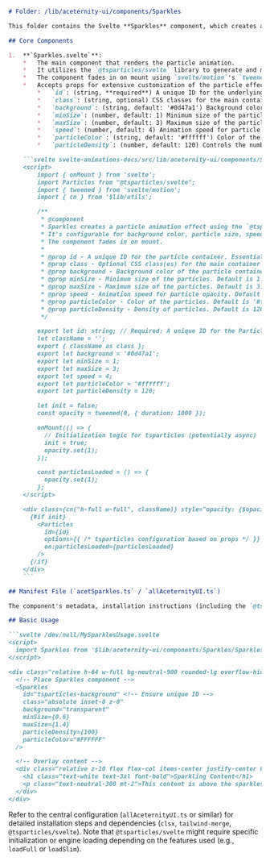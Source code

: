 ```markdown
# Folder: /lib/aceternity-ui/components/Sparkles

This folder contains the Svelte **Sparkles** component, which creates an animated particle effect, often used for background decoration or visual emphasis.

## Core Components

1.  **`Sparkles.svelte`**:
    *   The main component that renders the particle animation.
    *   It utilizes the `@tsparticles/svelte` library to generate and manage the particles.
    *   The component fades in on mount using `svelte/motion`'s `tweened` store.
    *   Accepts props for extensive customization of the particle effect:
        *   `id`: (string, **required**) A unique ID for the underlying `Particles` component instance. Crucial if using multiple Sparkles components on the same page.
        *   `class`: (string, optional) CSS classes for the main container div.
        *   `background`: (string, default: '#0d47a1') Background color of the particle container.
        *   `minSize`: (number, default: 1) Minimum size of the particles.
        *   `maxSize`: (number, default: 3) Maximum size of the particles.
        *   `speed`: (number, default: 4) Animation speed for particle opacity changes.
        *   `particleColor`: (string, default: '#ffffff') Color of the particles.
        *   `particleDensity`: (number, default: 120) Controls the number of particles relative to the container size.

    ```svelte svelte-animations-docs/src/lib/aceternity-ui/components/Sparkles/Sparkles.svelte
    <script>
        import { onMount } from 'svelte';
        import Particles from "@tsparticles/svelte";
        import { tweened } from 'svelte/motion';
        import { cn } from '$lib/utils';

        /**
         * @component
         * Sparkles creates a particle animation effect using the `@tsparticles/svelte` library.
         * It's configurable for background color, particle size, speed, color, and density.
         * The component fades in on mount.
         *
         * @prop id - A unique ID for the particle container. Essential if using multiple instances on one page.
         * @prop class - Optional CSS class(es) for the main container div.
         * @prop background - Background color of the particle container. Default is '#0d47a1'.
         * @prop minSize - Minimum size of the particles. Default is 1.
         * @prop maxSize - Maximum size of the particles. Default is 3.
         * @prop speed - Animation speed for particle opacity. Default is 4.
         * @prop particleColor - Color of the particles. Default is '#ffffff'.
         * @prop particleDensity - Density of particles. Default is 120.
         */

        export let id: string; // Required: A unique ID for the Particles component instance
        let className = '';
        export { className as class };
        export let background = '#0d47a1';
        export let minSize = 1;
        export let maxSize = 3;
        export let speed = 4;
        export let particleColor = '#ffffff';
        export let particleDensity = 120;

        let init = false;
        const opacity = tweened(0, { duration: 1000 });

        onMount(() => {
          // Initialization logic for tsparticles (potentially async)
          init = true;
          opacity.set(1);
        });

        const particlesLoaded = () => {
          opacity.set(1);
        };
    </script>

    <div class={cn("h-full w-full", className)} style="opacity: {$opacity};">
      {#if init}
        <Particles
          id={id}
          options={{ /* tsparticles configuration based on props */ }}
          on:particlesLoaded={particlesLoaded}
        />
      {/if}
    </div>
    ```

## Manifest File (`acetSparkles.ts` / `allAceternityUI.ts`)

The component's metadata, installation instructions (including the `@tsparticles/svelte` dependency), and example configurations for the documentation site are defined centrally, likely within `svelte-animations-docs/src/lib/aceternity-ui/components/allAceternityUI.ts` under an `id: "sparkles"` entry (or a similar ID).

## Basic Usage

```svelte /dev/null/MySparklesUsage.svelte
<script>
  import Sparkles from '$lib/aceternity-ui/components/Sparkles/Sparkles.svelte';
</script>

<div class="relative h-64 w-full bg-neutral-900 rounded-lg overflow-hidden">
  <!-- Place Sparkles component -->
  <Sparkles
    id="tsparticles-background" <!-- Ensure unique ID -->
    class="absolute inset-0 z-0"
    background="transparent"
    minSize={0.6}
    maxSize={1.4}
    particleDensity={100}
    particleColor="#FFFFFF"
  />

  <!-- Overlay content -->
  <div class="relative z-10 flex flex-col items-center justify-center h-full">
    <h1 class="text-white text-3xl font-bold">Sparkling Content</h1>
    <p class="text-neutral-300 mt-2">This content is above the sparkles.</p>
  </div>
</div>
```

Refer to the central configuration (`allAceternityUI.ts` or similar) for detailed installation steps and dependencies (`clsx`, `tailwind-merge`, `@tsparticles/svelte`). Note that `@tsparticles/svelte` might require specific initialization or engine loading depending on the features used (e.g., `loadFull` or `loadSlim`).
```